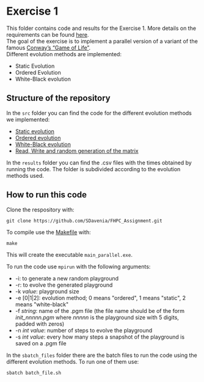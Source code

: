 # Exercise 1
This folder contains code and results for the Exercise 1. More details on the requirements can be found [here](https://github.com/Foundations-of-HPC/Foundations_of_HPC_2022/blob/main/Assignment/exercise1/Assignment_exercise1.pdf).\
The goal of the exercise is to implement a parallel version of a variant of the famous [Conway’s “Game of Life”](https://en.wikipedia.org/wiki/Conway%27s_Game_of_Life).\
Different evolution methods are implemented:
- Static Evolution
- Ordered Evolution
- White-Black evolution

## Structure of the repository
In the `src` folder you can find the code for the different evolution methods we implemented:
- [Static evolution](https://github.com/SDavenia/FHPC_Assignment/blob/main/Exercise1/src/evolve_static.c)
- [Ordered evolution](https://github.com/SDavenia/FHPC_Assignment/blob/main/Exercise1/src/evolve_ordered.c)
- [White-Black evolution](https://github.com/SDavenia/FHPC_Assignment/blob/main/Exercise1/src/black_white.c)
- [Read, Write and random generation of the matrix](https://github.com/SDavenia/FHPC_Assignment/blob/main/Exercise1/src/read_write_parallel.c)

In the `results` folder you can find the .csv files with the times obtained by running the code. The folder is subdivided according to the evolution methods used.

## How to run this code
Clone the respository with:
```
git clone https://github.com/SDavenia/FHPC_Assignment.git
```

To compile use the [Makefile](https://github.com/FilippoOlivo/Foundations_of_HPC_Assignment/blob/main/excercise1/Makefile) with:
```
make
```

This will create the executable `main_parallel.exe`.

To run the code use `mpirun` with the following arguments:
- -i: to generate a new random playground
- -r: to evolve the generated playground
- -k *value*: playground size
- -e [0|1|2]: evolution method; 0 means "ordered", 1 means "static", 2 means "white-black"
- -f *string*: name of the .pgm file (the file name should be of the form *init_nnnnn.pgm* where *nnnnn* is the playground size with 5 digits, padded with zeros)
- -n *int value*: number of steps to evolve the playground
- -s *int value*: every how many steps a snapshot of the playground is saved on a .pgm file

In the `sbatch_files` folder there are the batch files to run the code using the different evolution methods. To run one of them use:
```
sbatch batch_file.sh
```
